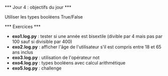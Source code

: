 *** Jour 4 : objectifs du jour ***

Utiliser les types booléens True/False

*** Exercices ***
- **exo1.log.py** : tester si une année est bisextile (divible par 4 mais pas par 100 sauf si divisible par 400)
- **exo2.log.py** : afficher l'âge de l'utilisateur s'il est compris entre 18 et 65 ans inclus
- **exo3.log.py** : utilisation de l'opérateur not
- **exo4.log.py** : types booléens avec calcul arithmétique
- **exo5.log.py** : challenge